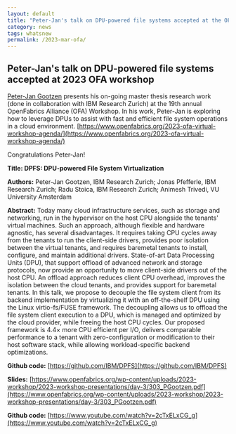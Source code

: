 ```yaml
---
layout: default
title: "Peter-Jan's talk on DPU-powered file systems accepted at the OFA workshop"
category: news
tags: whatsnew
permalink: /2023-mar-ofa/
---
```


## Peter-Jan's talk on DPU-powered file systems accepted at 2023 OFA workshop

[Peter-Jan Gootzen](https://github.com/Peter-JanGootzen) presents his on-going master thesis research work (done in collaboration with IBM Research Zurich) at the 19th annual OpenFabrics Alliance (OFA) Workshop. In his work, Peter-Jan is exploring how to leverage DPUs to assist with fast and efficient file system operations in a cloud environment.  [https://www.openfabrics.org/2023-ofa-virtual-workshop-agenda/](https://www.openfabrics.org/2023-ofa-virtual-workshop-agenda/)

Congratulations Peter-Jan! 

**Title: DPFS: DPU-powered File System Virtualization**

**Authors:** Peter-Jan Gootzen, IBM Research Zurich; Jonas Pfefferle, IBM Research Zurich; Radu Stoica, IBM Research Zurich; Animesh Trivedi, VU University Amsterdam

**Abstract:** Today many cloud infrastructure services, such as storage and networking, run in the hypervisor on the host CPU alongside the tenants' virtual machines. Such an approach, although flexible and hardware agnostic, has several disadvantages. It requires taking CPU cycles away from the tenants to run the client-side drivers, provides poor isolation between the virtual tenants, and requires baremetal tenants to install, configure, and maintain additional drivers. State-of-art Data Processing Units (DPU), that support offload of advanced network and storage protocols, now provide an opportunity to move client-side drivers out of the host CPU. An offload approach reduces client CPU overhead, improves the isolation between the cloud tenants, and provides support for baremetal tenants. In this talk, we propose to decouple the file system client from its backend implementation by virtualizing it with an off-the-shelf DPU using the Linux virtio-fs/FUSE framework. The decoupling allows us to offload the file system client execution to a DPU, which is managed and optimized by the cloud provider, while freeing the host CPU cycles. Our proposed framework is 4.4× more CPU efficient per I/O, delivers comparable performance to a tenant with zero-configuration or modification to their host software stack, while allowing workload-specific backend optimizations.


**Github code:** [https://github.com/IBM/DPFS](https://github.com/IBM/DPFS)

**Slides:** [https://www.openfabrics.org/wp-content/uploads/2023-workshop/2023-workshop-presentations/day-3/303_PGootzen.pdf](https://www.openfabrics.org/wp-content/uploads/2023-workshop/2023-workshop-presentations/day-3/303_PGootzen.pdf) 

**Github code:** [https://www.youtube.com/watch?v=2cTxELxCG_g](https://www.youtube.com/watch?v=2cTxELxCG_g)  
